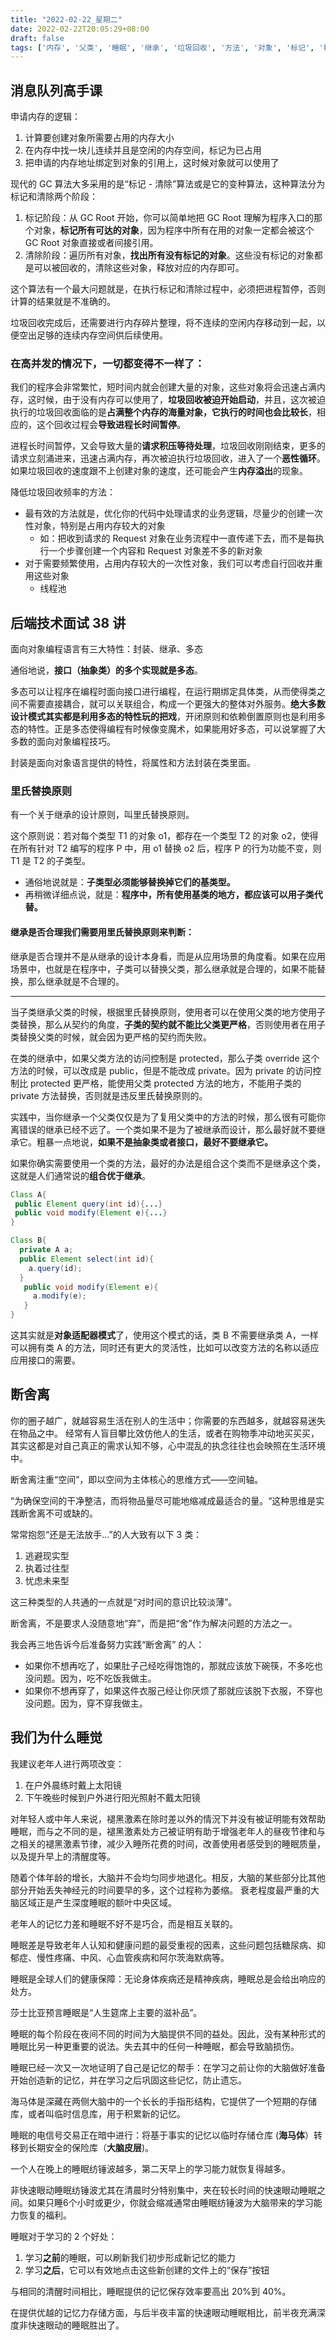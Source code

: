 ```yaml
---
title: "2022-02-22_星期二"
date: 2022-02-22T20:05:29+08:00
draft: false
tags: ['内存', '父类', '睡眠', '继承', '垃圾回收', '方法', '对象', '标记', '程序', '断舍']
---
```


## 消息队列高手课

申请内存的逻辑：

1. 计算要创建对象所需要占用的内存大小
2. 在内存中找一块儿连续并且是空闲的内存空间，标记为已占用
3. 把申请的内存地址绑定到对象的引用上，这时候对象就可以使用了

现代的 GC 算法大多采用的是“标记 - 清除”算法或是它的变种算法，这种算法分为标记和清除两个阶段：

1. 标记阶段：从 GC Root 开始，你可以简单地把 GC Root 理解为程序入口的那个对象，**标记所有可达的对象**，因为程序中所有在用的对象一定都会被这个 GC Root 对象直接或者间接引用。
2. 清除阶段：遍历所有对象，**找出所有没有标记的对象**。这些没有标记的对象都是可以被回收的，清除这些对象，释放对应的内存即可。

这个算法有一个最大问题就是，在执行标记和清除过程中，必须把进程暂停，否则计算的结果就是不准确的。

垃圾回收完成后，还需要进行内存碎片整理，将不连续的空闲内存移动到一起，以便空出足够的连续内存空间供后续使用。

### 在高并发的情况下，一切都变得不一样了：

我们的程序会非常繁忙，短时间内就会创建大量的对象，这些对象将会迅速占满内存，这时候，由于没有内存可以使用了，**垃圾回收被迫开始启动**，并且，这次被迫执行的垃圾回收面临的是**占满整个内存的海量对象，它执行的时间也会比较长**，相应的，这个回收过程会**导致进程长时间暂停**。

进程长时间暂停，又会导致大量的**请求积压等待处理**，垃圾回收刚刚结束，更多的请求立刻涌进来，迅速占满内存，再次被迫执行垃圾回收，进入了一个**恶性循环**。如果垃圾回收的速度跟不上创建对象的速度，还可能会产生**内存溢出**的现象。

降低垃圾回收频率的方法：

- 最有效的方法就是，优化你的代码中处理请求的业务逻辑，尽量少的创建一次性对象，特别是占用内存较大的对象
  - 如：把收到请求的 Request 对象在业务流程中一直传递下去，而不是每执行一个步骤创建一个内容和 Request 对象差不多的新对象
- 对于需要频繁使用，占用内存较大的一次性对象，我们可以考虑自行回收并重用这些对象
  - 线程池

## 后端技术面试 38 讲

面向对象编程语言有三大特性：封装、继承、多态

通俗地说，**接口（抽象类）的多个实现就是多态**。

多态可以让程序在编程时面向接口进行编程，在运行期绑定具体类，从而使得类之间不需要直接耦合，就可以关联组合，构成一个更强大的整体对外服务。**绝大多数设计模式其实都是利用多态的特性玩的把戏**，开闭原则和依赖倒置原则也是利用多态的特性。正是多态使得编程有时候像变魔术，如果能用好多态，可以说掌握了大多数的面向对象编程技巧。

封装是面向对象语言提供的特性，将属性和方法封装在类里面。

### 里氏替换原则

有一个关于继承的设计原则，叫里氏替换原则。

这个原则说：若对每个类型 T1 的对象 o1，都存在一个类型 T2 的对象 o2，使得在所有针对 T2 编写的程序 P 中，用 o1 替换 o2 后，程序 P 的行为功能不变，则 T1 是 T2 的子类型。

- 通俗地说就是：**子类型必须能够替换掉它们的基类型。**
- 再稍微详细点说，就是：**程序中，所有使用基类的地方，都应该可以用子类代替。**

#### 继承是否合理我们需要用里氏替换原则来判断：

继承是否合理并不是从继承的设计本身看，而是从应用场景的角度看。如果在应用场景中，也就是在程序中，子类可以替换父类，那么继承就是合理的，如果不能替换，那么继承就是不合理的。

---

当子类继承父类的时候，根据里氏替换原则，使用者可以在使用父类的地方使用子类替换，那么从契约的角度，**子类的契约就不能比父类更严格**，否则使用者在用子类替换父类的时候，就会因为更严格的契约而失败。

在类的继承中，如果父类方法的访问控制是 protected，那么子类 override 这个方法的时候，可以改成是 public，但是不能改成 private。因为 private 的访问控制比 protected 更严格，能使用父类 protected 方法的地方，不能用子类的 private 方法替换，否则就是违反里氏替换原则的。

实践中，当你继承一个父类仅仅是为了复用父类中的方法的时候，那么很有可能你离错误的继承已经不远了。一个类如果不是为了被继承而设计，那么最好就不要继承它。粗暴一点地说，**如果不是抽象类或者接口，最好不要继承它。**

如果你确实需要使用一个类的方法，最好的办法是组合这个类而不是继承这个类，这就是人们通常说的**组合优于继承**。

```java
Class A{
 public Element query(int id){...}
 public void modify(Element e){...}
}

Class B{
  private A a;
  public Element select(int id){
    a.query(id);
  } 
   public void modify(Element e){
     a.modify(e);
   }
}
```

这其实就是**对象适配器模式**了，使用这个模式的话，类 B 不需要继承类 A，一样可以拥有类 A 的方法，同时还有更大的灵活性，比如可以改变方法的名称以适应应用接口的需要。

## 断舍离

你的圈子越广，就越容易生活在别人的生活中；你需要的东西越多，就越容易迷失在物品之中。
经常有人盲目攀比效仿他人的生活，或者在购物季冲动地买买买，其实这都是对自己真正的需求认知不够，心中混乱的执念往往也会映照在生活环境中。

断舍离注重“空间”，即以空间为主体核心的思维方式——空间轴。

“为确保空间的干净整洁，而将物品量尽可能地缩减成最适合的量。“这种思维是实践断舍离不可或缺的。

常常抱怨“还是无法放手…”的人大致有以下 3 类：

1. 逃避现实型
2. 执着过往型
3. 忧虑未来型

这三种类型的人共通的一点就是“对时间的意识比较淡薄”。

断舍离，不是要求人没随意地“弃”，而是把“舍”作为解决问题的方法之一。

我会再三地告诉今后准备努力实践“断舍离” 的人：

- 如果你不想再吃了，如果肚子己经吃得饱饱的，那就应该放下碗筷，不多吃也没问题。因为，吃不吃饭我做主。
- 如果你不想再穿了，如果这件衣服己经让你厌烦了那就应该脱下衣服，不穿也没问题。因为，穿不穿我做主。

## 我们为什么睡觉

我建议老年人进行两项改变：

1. 在户外晨练时戴上太阳镜
2. 下午晚些时候到户外进行阳光照射不戴太阳镜

对年轻人或中年人来说，褪黑激素在除时差以外的情況下并没有被证明能有效帮助睡眠，而与之不同的是，褪黑激素处方己被证明有助于增强老年人的昼夜节律和与之相关的褪黑激素节律，减少入睡所花费的时间，改善使用者感受到的睡眠质量，以及提升早上的清醒度等。

随着个体年龄的增长，大脑并不会均匀同步地退化。相反，大脑的某些部分比其他部分开始丢失神经元的时间要早的多，这个过程称为萎缩。
衰老程度最严重的大脑区域正是产生深度睡眠的额叶中央区域。

老年人的记忆力差和睡眠不好不是巧合，而是相互关联的。

睡眠差是导致老年人认知和健康问题的最受重视的因素，这些问题包括糖尿病、抑郁症、慢性疼痛、中风、心血管疾病和阿尔茨海默病等。

睡眠是全球人们的健康保障：无论身体疾病还是精神疾病，睡眠总是会给出响应的处方。

莎士比亚预言睡眠是“人生筵席上主要的滋补品”。

睡眠的每个阶段在夜间不同的时间为大脑提供不同的益处。因此，没有某种形式的睡眠比另一种更重要的说法。失去其中的任何一种睡眠，都会导致脑损伤。

睡眠已经一次又一次地证明了自己是记忆的帮手：在学习之前让你的大脑做好准备开始创造新的记忆，并在学习之后巩固这些记忆，防止遗忘。

海马体是深藏在两侧大脑中的一个长长的手指形结构，它提供了一个短期的存储库，或者叫临时信息库，用于积累新的记忆。

睡眠的电信号交易正在暗中进行：将基于事实的记忆以临时存储仓库 (**海马体**）转移到长期安全的保险库（**大脑皮层**)。

一个人在晚上的睡眠纺锤波越多，第二天早上的学习能力就恢复得越多。

非快速眼动睡眠纺锤波尤其在清晨时分特别集中，夹在较长时间的快速眼动睡眠之间。如果只睡6个小时或更少，你就会缩减通常由睡眠纺锤波为大脑带来的学习能力恢复的福利。

睡眠对于学习的 2 个好处：

1. 学习**之前**的睡眠，可以刷新我们初步形成新记忆的能力
2. 学习**之后**，它可以有效地点击这些新创建的文件上的“保存”按钮

与相同的清醒时间相比，睡眠提供的记忆保存效率要高出 20%到 40%。

在提供优越的记忆力存储方面，与后半夜丰富的快速眼动睡眠相比，前半夜充满深度非快速眼动的睡眠胜出了。
